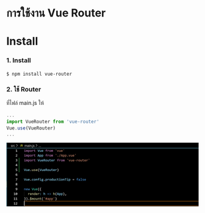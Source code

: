 # การใช้งาน Vue Router

# Install

### 1. Install
```sh
$ npm install vue-router  
```

### 2. ใช้ Router

ที่ไฟล์ main.js ให้ 
```js
...
import VueRouter from 'vue-router'
Vue.use(VueRouter)
...
```
  
![](vue_router_1.png)


